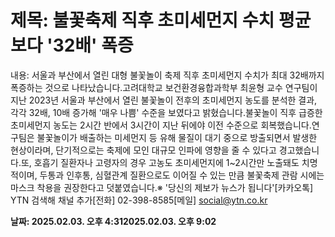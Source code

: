 # **제목: 불꽃축제 직후 초미세먼지 수치 평균보다 '32배' 폭증**

  내용: 서울과 부산에서 열린 대형 불꽃놀이 축제 직후 초미세먼지 수치가 최대 32배까지 폭증하는 것으로 나타났습니다.고려대학교 보건환경융합과학부 최윤형 교수 연구팀이 지난 2023년 서울과 부산에서 열린 불꽃놀이 전후의 초미세먼지 농도를 분석한 결과, 각각 32배, 10배 증가해 '매우 나쁨' 수준을 보였다고 밝혔습니다.불꽃놀이 직후 급증한 초미세먼지 농도는 2시간 반에서 3시간이 지난 뒤에야 이전 수준으로 회복했습니다.연구팀은 불꽃놀이가 배출하는 미세먼지 등 유해 물질이 대기 중으로 방출되면서 발생한 현상이라며, 단기적으로는 축제에 모인 대규모 인파에 영향을 줄 수 있다고 경고했습니다.또, 호흡기 질환자나 고령자의 경우 고농도 초미세먼지에 1~2시간만 노출돼도 치명적이며, 두통과 인후통, 심혈관계 질환으로도 이어질 수 있는 만큼 불꽃축제 관람 시에는 마스크 착용을 권장한다고 덧붙였습니다.※ '당신의 제보가 뉴스가 됩니다'[카카오톡] YTN 검색해 채널 추가[전화] 02-398-8585[메일] social@ytn.co.kr

  **날짜: 2025.02.03. 오후 4:312025.02.03. 오후 9:02**